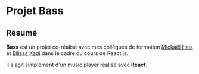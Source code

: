 # **Projet Bass**

## **Résumé**
**Bass** est un projet co-réalisé avec mes collègues de formation [Mickaël Hais](https://github.com/MickaHais) et [Ellissa Kadi](https://github.com/winniekd) dans le cadre du cours de React.js. 

Il s'agit simplement d'un music player réalisé avec **React**.
